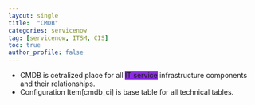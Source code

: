 ```yaml
---
layout: single
title:  "CMDB"
categories: servicenow
tag: [servicenow, ITSM, CIS]
toc: true
author_profile: false
---
```


- CMDB is cetralized place for all <span style='background-color: #8A2BE2'>IT service</span> infrastructure components and their relationships.
- Configuration Item[cmdb_ci] is base table for all technical tables.